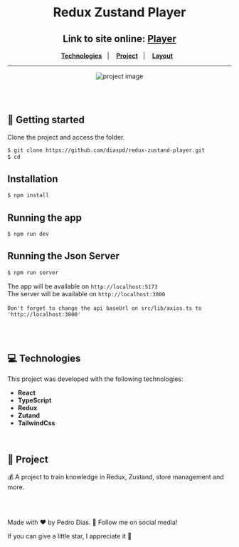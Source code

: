 <div align="center">
   <h1> Redux Zustand Player </h1>
</div> 

<h2 align="center">Link to site online: <a href="" target="_blank">Player</a> </h2>

<div align="center">
  <a href="#-Technologies"><b>Technologies</b></a>&nbsp;&nbsp;&nbsp;|&nbsp;&nbsp;&nbsp;
  <a href="#-Project"><b>Project</b></a>&nbsp;&nbsp;&nbsp;|&nbsp;&nbsp;&nbsp;
  <a href="#-Layout"><b>Layout</b></a>&nbsp;&nbsp;&nbsp;
</div>

---

<div align="center">
  <img alt="project image" title="" src="./src/assets/template.gif" />
</div> 

<br></br>

## 🚀 Getting started

Clone the project and access the folder.

```bash
$ git clone https://github.com/diaspd/redux-zustand-player.git
$ cd 
```

## Installation

```bash
$ npm install
```

## Running the app

```bash
$ npm run dev
```

## Running the Json Server

```bash
$ npm run server
```

The app will be available on `http://localhost:5173` </br>
The server will be available on `http://localhost:3000` <br></br>
`Don't forget to change the api baseUrl on src/lib/axios.ts to 'http://localhost:3000'` 

<br></br>

## 💻 Technologies

This project was developed with the following technologies:
<b>
- React
- TypeScript
- Redux
- Zutand
- TailwindCss
</b>

</br>

## 📄 Project
💰 A project to train knowledge in Redux, Zustand, store management and more.

<br></br>

Made with ♥ by Pedro Dias. 👋 Follow me on social media!</br>

If you can give a little star, I appreciate it 🤩
